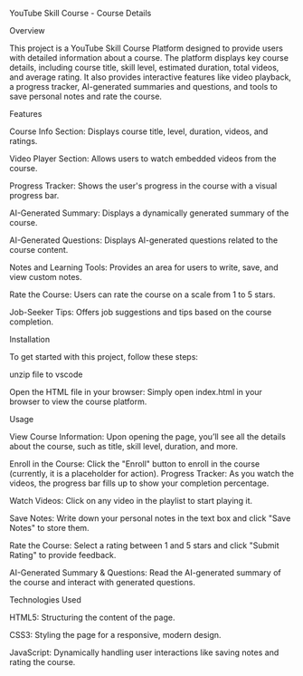 YouTube Skill Course - Course Details

Overview

This project is a YouTube Skill Course Platform designed to provide users with detailed information about a course. The platform displays key course details, including course title, skill level, estimated duration, total videos, and average rating. It also provides interactive features like video playback, a progress tracker, AI-generated summaries and questions, and tools to save personal notes and rate the course.

Features

Course Info Section: Displays course title, level, duration, videos, and ratings.

Video Player Section: Allows users to watch embedded videos from the course.

Progress Tracker: Shows the user's progress in the course with a visual progress bar.

AI-Generated Summary: Displays a dynamically generated summary of the course.

AI-Generated Questions: Displays AI-generated questions related to the course content.

Notes and Learning Tools: Provides an area for users to write, save, and view custom notes.

Rate the Course: Users can rate the course on a scale from 1 to 5 stars.

Job-Seeker Tips: Offers job suggestions and tips based on the course completion.

Installation

To get started with this project, follow these steps:

unzip file to vscode

Open the HTML file in your browser: Simply open index.html in your browser to view the course platform.

Usage

View Course Information: Upon opening the page, you’ll see all the details about the course, such as title, skill level, duration, and more.

Enroll in the Course: Click the "Enroll" button to enroll in the course (currently, it is a placeholder for action).
Progress Tracker: As you watch the videos, the progress bar fills up to show your completion percentage.

Watch Videos: Click on any video in the playlist to start playing it.

Save Notes: Write down your personal notes in the text box and click "Save Notes" to store them.

Rate the Course: Select a rating between 1 and 5 stars and click "Submit Rating" to provide feedback.

AI-Generated Summary & Questions: Read the AI-generated summary of the course and interact with generated questions.

Technologies Used

HTML5: Structuring the content of the page.

CSS3: Styling the page for a responsive, modern design.

JavaScript: Dynamically handling user interactions like saving notes and rating the course.
